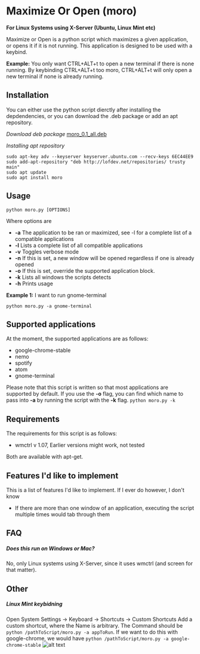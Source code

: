 # Maximize Or Open (moro)
**For Linux Systems using X-Server (Ubuntu, Linux Mint etc)**

Maximize or Open is a python script which maximizes a given application, or opens it if it is not running. This application is designed to be used with a keybind.

**Example:** You only want CTRL+ALT+t to open a new terminal if there is none running. By keybinding CTRL+ALT+t too moro, CTRL+ALT+t will only open a new terminal if none is already running.

## Installation

You can either use the python script dierctly after installing the depdendencies, or you can download the .deb package or add an apt repository. 

*Download deb package*
[moro_0.1_all.deb](/moro_0.1_all.deb)

*Installing apt repository*
```
sudo apt-key adv --keyserver keyserver.ubuntu.com --recv-keys 6EC44EE9
sudo add-apt-repository "deb http://lofdev.net/repositories/ trusty main"
sudo apt update
sudo apt install moro
```

## Usage
```
python moro.py [OPTIONS]
```

Where options are
* **-a** The application to be ran or maximized, see -l for a complete list of a compatible applications
* **-l** Lists a complete list of all compatible applications
* **-v** Toggles verbose mode
* **-n** If this is set, a new window will be opened regardless if one is already opened
* **-o** If this is set, override the supported application block.
* **-k** Lists all windows the scripts detects
* **-h** Prints usage

**Example 1:** I want to run gnome-terminal
```
python moro.py -a gnome-terminal
```

## Supported applications
At the moment, the supported applications are as follows:
* google-chrome-stable
* nemo
* spotify
* atom
* gnome-terminal

Please note that this script is written so that most applications are supported by default. If you use the **-o** flag, you can find which name to pass into **-a** by running the script with the **-k** flag. `python moro.py -k`

## Requirements
The requirements for this script is as follows:
* wmctrl v 1.07, Earlier versions might work, not tested

Both are available with apt-get.

## Features I'd like to implement
This is a list of features I'd like to implement. If I ever do however, I don't know
* If there are more than one window of an application, executing the script multiple times would tab through them

## FAQ

##### Does this run on Windows or Mac?
No, only Linux systems using X-Server, since it uses wmctrl (and screen for that matter).

## Other
##### Linux Mint keybidning
Open System Settings -> Keyboard -> Shortcuts -> Custom Shortcuts
Add a custom shortcut, where the Name is arbitrary. The Command should be `python /pathToScript/moro.py -a appToRun`. If we want to do this with google-chrome, we would have `python /pathToScript/moro.py -a google-chrome-stable`
![alt text](http://i.imgur.com/nGT0HNI.gif)
